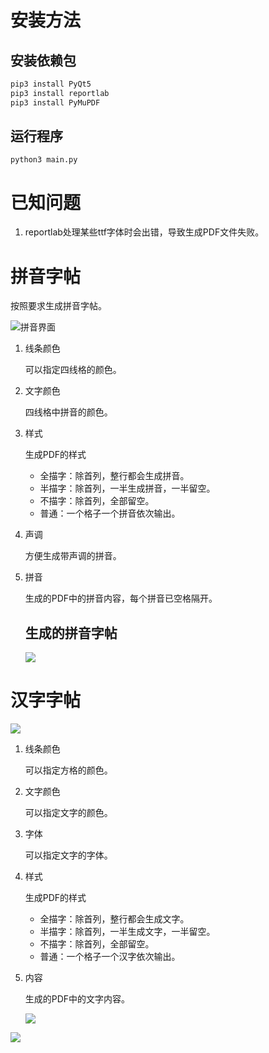 # 安装方法

## 安装依赖包

```bash
pip3 install PyQt5
pip3 install reportlab
pip3 install PyMuPDF
```

## 运行程序

```bas
python3 main.py
```

# 已知问题

1. reportlab处理某些ttf字体时会出错，导致生成PDF文件失败。



# 拼音字帖

按照要求生成拼音字帖。

![拼音界面](./res/pinyin.png)

1. 线条颜色

   可以指定四线格的颜色。

2. 文字颜色

   四线格中拼音的颜色。

3. 样式

   生成PDF的样式

   - 全描字：除首列，整行都会生成拼音。
   - 半描字：除首列，一半生成拼音，一半留空。
   - 不描字：除首列，全部留空。
   - 普通：一个格子一个拼音依次输出。

4. 声调

   方便生成带声调的拼音。

5. 拼音

   生成的PDF中的拼音内容，每个拼音已空格隔开。

   ## 生成的拼音字帖

   ![](./res/pinyin-pdf.png)

# 汉字字帖

![](./res/hanzi.png)

1. 线条颜色

   可以指定方格的颜色。

2. 文字颜色

   可以指定文字的颜色。

3. 字体

   可以指定文字的字体。

3. 样式

   生成PDF的样式

   - 全描字：除首列，整行都会生成文字。
   - 半描字：除首列，一半生成文字，一半留空。
   - 不描字：除首列，全部留空。
   - 普通：一个格子一个汉字依次输出。

   

4. 内容

   生成的PDF中的文字内容。
   
   ![](./res/hanzi-pdf1.png)

![](./res/hanzi-pdf2.png)